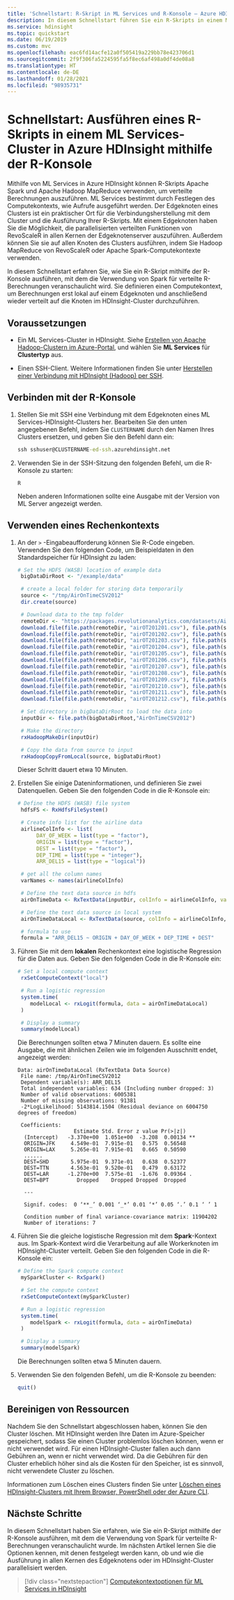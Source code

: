 ```yaml
---
title: 'Schnellstart: R-Skript in ML Services und R-Konsole – Azure HDInsight'
description: In diesem Schnellstart führen Sie ein R-Skripts in einem ML Services-Cluster in Azure HDInsight mithilfe der R-Konsole aus.
ms.service: hdinsight
ms.topic: quickstart
ms.date: 06/19/2019
ms.custom: mvc
ms.openlocfilehash: eac6fd14acfe12a0f505419a229bb78e423706d1
ms.sourcegitcommit: 2f9f306fa5224595fa5f8ec6af498a0df4de08a8
ms.translationtype: HT
ms.contentlocale: de-DE
ms.lasthandoff: 01/28/2021
ms.locfileid: "98935731"
---
```

# <a name="quickstart-execute-an-r-script-on-an-ml-services-cluster-in-azure-hdinsight-using-r-console"></a>Schnellstart: Ausführen eines R-Skripts in einem ML Services-Cluster in Azure HDInsight mithilfe der R-Konsole

Mithilfe von ML Services in Azure HDInsight können R-Skripts Apache Spark und Apache Hadoop MapReduce verwenden, um verteilte Berechnungen auszuführen. ML Services bestimmt durch Festlegen des Computekontexts, wie Aufrufe ausgeführt werden. Der Edgeknoten eines Clusters ist ein praktischer Ort für die Verbindungsherstellung mit dem Cluster und die Ausführung Ihrer R-Skripts. Mit einem Edgeknoten haben Sie die Möglichkeit, die parallelisierten verteilten Funktionen von RevoScaleR in allen Kernen der Edgeknotenserver auszuführen. Außerdem können Sie sie auf allen Knoten des Clusters ausführen, indem Sie Hadoop MapReduce von RevoScaleR oder Apache Spark-Computekontexte verwenden.

In diesem Schnellstart erfahren Sie, wie Sie ein R-Skript mithilfe der R-Konsole ausführen, mit dem die Verwendung von Spark für verteilte R-Berechnungen veranschaulicht wird. Sie definieren einen Computekontext, um Berechnungen erst lokal auf einem Edgeknoten und anschließend wieder verteilt auf die Knoten im HDInsight-Cluster durchzuführen.

## <a name="prerequisites"></a>Voraussetzungen

* Ein ML Services-Cluster in HDInsight. Siehe [Erstellen von Apache Hadoop-Clustern im Azure-Portal](../hdinsight-hadoop-create-linux-clusters-portal.md), und wählen Sie **ML Services** für **Clustertyp** aus.

* Einen SSH-Client. Weitere Informationen finden Sie unter [Herstellen einer Verbindung mit HDInsight (Hadoop) per SSH](../hdinsight-hadoop-linux-use-ssh-unix.md).


## <a name="connect-to-r-console"></a>Verbinden mit der R-Konsole

1. Stellen Sie mit SSH eine Verbindung mit dem Edgeknoten eines ML Services-HDInsight-Clusters her. Bearbeiten Sie den unten angegebenen Befehl, indem Sie `CLUSTERNAME` durch den Namen Ihres Clusters ersetzen, und geben Sie den Befehl dann ein:

    ```cmd
    ssh sshuser@CLUSTERNAME-ed-ssh.azurehdinsight.net
    ```

1. Verwenden Sie in der SSH-Sitzung den folgenden Befehl, um die R-Konsole zu starten:

    ```
    R
    ```

    Neben anderen Informationen sollte eine Ausgabe mit der Version von ML Server angezeigt werden.


## <a name="use-a-compute-context"></a>Verwenden eines Rechenkontexts

1. An der `>` -Eingabeaufforderung können Sie R-Code eingeben. Verwenden Sie den folgenden Code, um Beispieldaten in den Standardspeicher für HDInsight zu laden:

    ```R
    # Set the HDFS (WASB) location of example data
     bigDataDirRoot <- "/example/data"
    
     # create a local folder for storing data temporarily
     source <- "/tmp/AirOnTimeCSV2012"
     dir.create(source)
    
     # Download data to the tmp folder
     remoteDir <- "https://packages.revolutionanalytics.com/datasets/AirOnTimeCSV2012"
     download.file(file.path(remoteDir, "airOT201201.csv"), file.path(source, "airOT201201.csv"))
     download.file(file.path(remoteDir, "airOT201202.csv"), file.path(source, "airOT201202.csv"))
     download.file(file.path(remoteDir, "airOT201203.csv"), file.path(source, "airOT201203.csv"))
     download.file(file.path(remoteDir, "airOT201204.csv"), file.path(source, "airOT201204.csv"))
     download.file(file.path(remoteDir, "airOT201205.csv"), file.path(source, "airOT201205.csv"))
     download.file(file.path(remoteDir, "airOT201206.csv"), file.path(source, "airOT201206.csv"))
     download.file(file.path(remoteDir, "airOT201207.csv"), file.path(source, "airOT201207.csv"))
     download.file(file.path(remoteDir, "airOT201208.csv"), file.path(source, "airOT201208.csv"))
     download.file(file.path(remoteDir, "airOT201209.csv"), file.path(source, "airOT201209.csv"))
     download.file(file.path(remoteDir, "airOT201210.csv"), file.path(source, "airOT201210.csv"))
     download.file(file.path(remoteDir, "airOT201211.csv"), file.path(source, "airOT201211.csv"))
     download.file(file.path(remoteDir, "airOT201212.csv"), file.path(source, "airOT201212.csv"))
    
     # Set directory in bigDataDirRoot to load the data into
     inputDir <- file.path(bigDataDirRoot,"AirOnTimeCSV2012")
    
     # Make the directory
     rxHadoopMakeDir(inputDir)
    
     # Copy the data from source to input
     rxHadoopCopyFromLocal(source, bigDataDirRoot)
    ```

    Dieser Schritt dauert etwa 10 Minuten.

1. Erstellen Sie einige Dateninformationen, und definieren Sie zwei Datenquellen. Geben Sie den folgenden Code in die R-Konsole ein:

    ```R
    # Define the HDFS (WASB) file system
     hdfsFS <- RxHdfsFileSystem()
    
     # Create info list for the airline data
     airlineColInfo <- list(
          DAY_OF_WEEK = list(type = "factor"),
          ORIGIN = list(type = "factor"),
          DEST = list(type = "factor"),
          DEP_TIME = list(type = "integer"),
          ARR_DEL15 = list(type = "logical"))
    
     # get all the column names
     varNames <- names(airlineColInfo)
    
     # Define the text data source in hdfs
     airOnTimeData <- RxTextData(inputDir, colInfo = airlineColInfo, varsToKeep = varNames, fileSystem = hdfsFS)
    
     # Define the text data source in local system
     airOnTimeDataLocal <- RxTextData(source, colInfo = airlineColInfo, varsToKeep = varNames)
    
     # formula to use
     formula = "ARR_DEL15 ~ ORIGIN + DAY_OF_WEEK + DEP_TIME + DEST"
    ```

1. Führen Sie mit dem **lokalen** Rechenkontext eine logistische Regression für die Daten aus. Geben Sie den folgenden Code in die R-Konsole ein:

    ```R
    # Set a local compute context
     rxSetComputeContext("local")
    
     # Run a logistic regression
     system.time(
        modelLocal <- rxLogit(formula, data = airOnTimeDataLocal)
     )
    
     # Display a summary
     summary(modelLocal)
    ```

    Die Berechnungen sollten etwa 7 Minuten dauern. Es sollte eine Ausgabe, die mit ähnlichen Zeilen wie im folgenden Ausschnitt endet, angezeigt werden:

    ```output
    Data: airOnTimeDataLocal (RxTextData Data Source)
     File name: /tmp/AirOnTimeCSV2012
     Dependent variable(s): ARR_DEL15
     Total independent variables: 634 (Including number dropped: 3)
     Number of valid observations: 6005381
     Number of missing observations: 91381
     -2*LogLikelihood: 5143814.1504 (Residual deviance on 6004750 degrees of freedom)
    
     Coefficients:
                      Estimate Std. Error z value Pr(>|z|)
      (Intercept)   -3.370e+00  1.051e+00  -3.208  0.00134 **
      ORIGIN=JFK     4.549e-01  7.915e-01   0.575  0.56548
      ORIGIN=LAX     5.265e-01  7.915e-01   0.665  0.50590
      ......
      DEST=SHD       5.975e-01  9.371e-01   0.638  0.52377
      DEST=TTN       4.563e-01  9.520e-01   0.479  0.63172
      DEST=LAR      -1.270e+00  7.575e-01  -1.676  0.09364 .
      DEST=BPT         Dropped    Dropped Dropped  Dropped
    
      ---
    
      Signif. codes:  0 ‘**_’ 0.001 ‘_*’ 0.01 ‘*’ 0.05 ‘.’ 0.1 ‘ ’ 1
    
      Condition number of final variance-covariance matrix: 11904202
      Number of iterations: 7
    ```

1. Führen Sie die gleiche logistische Regression mit dem **Spark**-Kontext aus. Im Spark-Kontext wird die Verarbeitung auf alle Workerknoten im HDInsight-Cluster verteilt. Geben Sie den folgenden Code in die R-Konsole ein:

    ```R
    # Define the Spark compute context
     mySparkCluster <- RxSpark()
    
     # Set the compute context
     rxSetComputeContext(mySparkCluster)
    
     # Run a logistic regression
     system.time(  
        modelSpark <- rxLogit(formula, data = airOnTimeData)
     )
    
     # Display a summary
     summary(modelSpark)
    ```

    Die Berechnungen sollten etwa 5 Minuten dauern.

1. Verwenden Sie den folgenden Befehl, um die R-Konsole zu beenden:

    ```R
    quit()
    ```

## <a name="clean-up-resources"></a>Bereinigen von Ressourcen

Nachdem Sie den Schnellstart abgeschlossen haben, können Sie den Cluster löschen. Mit HDInsight werden Ihre Daten im Azure-Speicher gespeichert, sodass Sie einen Cluster problemlos löschen können, wenn er nicht verwendet wird. Für einen HDInsight-Cluster fallen auch dann Gebühren an, wenn er nicht verwendet wird. Da die Gebühren für den Cluster erheblich höher sind als die Kosten für den Speicher, ist es sinnvoll, nicht verwendete Cluster zu löschen.

Informationen zum Löschen eines Clusters finden Sie unter [Löschen eines HDInsight-Clusters mit Ihrem Browser, PowerShell oder der Azure CLI](../hdinsight-delete-cluster.md).

## <a name="next-steps"></a>Nächste Schritte

In diesem Schnellstart haben Sie erfahren, wie Sie ein R-Skript mithilfe der R-Konsole ausführen, mit dem die Verwendung von Spark für verteilte R-Berechnungen veranschaulicht wurde.  Im nächsten Artikel lernen Sie die Optionen kennen, mit denen festgelegt werden kann, ob und wie die Ausführung in allen Kernen des Edgeknotens oder im HDInsight-Cluster parallelisiert werden.

> [!div class="nextstepaction"]
>[Computekontextoptionen für ML Services in HDInsight](./r-server-compute-contexts.md)